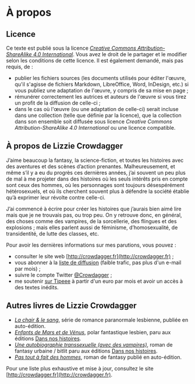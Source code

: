 À propos
========

Licence
--------

Ce texte est publié sous la licence [*Creative Commons
Attribution-ShareAlike 4.0 International*](https://creativecommons.org/licenses/by-sa/4.0/). Vous
avez le droit de le partager et le modifier selon les conditions de
cette licence. Il est également demandé, mais pas requis, de : 

* publier les fichiers sources (les documents utilisés pour éditer
  l'œuvre, qu'il s'agisse de fichiers Markdown, LibreOffice, Word,
  InDesign, etc.) si vous publiez une adaptation de l'œuvre, y compris
  de sa mise en page ; 
* rémunérer correctement les autrices et auteurs de l'œuvre si vous
  tirez un profit de la diffusion de celle-ci ; 
* dans le cas où l'œuvre (ou une adaptation de celle-ci) serait
  incluse dans une collection (telle que définie par la licence), que
  la collection dans son ensemble soit diffusée sous licence
  *Creative Commons Attribution-ShareAlike 4.0 International* ou une
  licence compatible. 

À propos de Lizzie Crowdagger 
-----------------------------

J’aime beaucoup la fantasy, la science-fiction, et toutes les histoires avec des aventures et des scènes d’action prenantes. Malheureusement, et même s’il y a eu du progrès ces dernières années, j’ai souvent un peu plus de mal à me projeter dans des histoires où les seuls intérêts pris en compte sont ceux des hommes, où les personnages sont toujours désespérément hétérosexuels, et où ils cherchent souvent plus à défendre la société établie qu’à exprimer leur révolte contre celle-ci.

J’ai commencé à écrire pour créer les histoires que j’aurais bien aimé lire mais que je ne trouvais pas, ou trop peu. On y retrouve donc, en général, des choses comme des vampires, de la sorcellerie, des flingues et des explosions ; mais elles parlent aussi de féminisme, d’homosexualité, de transidentité, de lutte des classes, etc.

Pour avoir les dernières informations sur mes parutions, vous pouvez :

* consulter le site web [http://crowdagger.fr](http://crowdagger.fr) ;
* vous abonner à la
[liste de diffusion](http://lists.crowdagger.fr/wws/info/crowdagger)
(faible trafic, pas plus d'un e-mail par mois) ;
* suivre le compte Twitter
[@Crowdagger](https://twitter.com/Crowdagger) ;
* me soutenir [sur Tipeee](https://www.tipeee.com/lizzie-crowdagger) à
  partir d'un euro par mois et avoir un accès à des textes inédits.

Autres livres de Lizzie Crowdagger 
----------------------------------

* [*La chair & le sang*](http://crowdagger.fr/index.php?post/2016/12/16/La-chair-le-sang-%28COMING-SOON%29), série de romance paranormale lesbienne, publiée en auto-édition.
* [*Enfants de Mars et de Vénus*](http://crowdagger.fr/index.php?post/2015/12/03/Enfants-de-Mars-et-de-V%C3%A9nus),
polar fantastique lesbien, paru aux éditions [Dans nos histoires](http://dansnoshistoires.org).
* [*Une autobiographie transsexuelle (avec des vampires)*](http://crowdagger.fr/index.php?post/2011/10/16/Une-autobiographie-transsexuelle-%28avec-des-vampires%29), roman de
fantasy urbaine / bitlit paru aux éditions [Dans nos histoires](http://dansnoshistoires.org).
* [*Pas tout à fait des hommes*](http://crowdagger.fr/index.php?post/2010/08/12/Pas-tout-%C3%A0-fait-des-hommes),
roman de fantasy publié en
auto-édition.

Pour une liste plus exhaustive et mise à jour, consultez le site [http://crowdagger.fr](http://crowdagger.fr).
